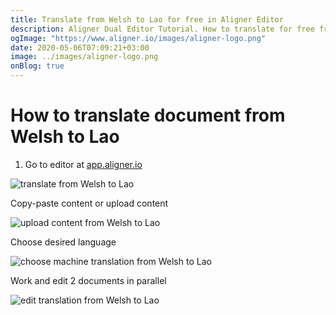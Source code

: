 ```yaml
---
title: Translate from Welsh to Lao for free in Aligner Editor
description: Aligner Dual Editor Tutorial. How to translate for free from Welsh to Lao. Aligner is multilingual document management platform. 
ogImage: "https://www.aligner.io/images/aligner-logo.png"
date: 2020-05-06T07:09:21+03:00
image: ../images/aligner-logo.png
onBlog: true
---
```


# How to translate document from Welsh to Lao

1. Go to editor at [app.aligner.io](https://app.aligner.io "Aligner App web page")

![translate from Welsh to Lao](../aligner-blank-editor.png "translate from Welsh to Lao")

Copy-paste content or upload content

![upload content from Welsh to Lao](../aligner-uploaded-document.png "upload content from Welsh to Lao")

Choose desired language

![choose machine translation from Welsh to Lao](../aligner-language-dropdown.png "choose machine translation from Welsh to Lao")

Work and edit 2 documents in parallel

![edit translation from Welsh to Lao](../aligner-double-sitded-editor.png "edit translation from Welsh to Lao")

